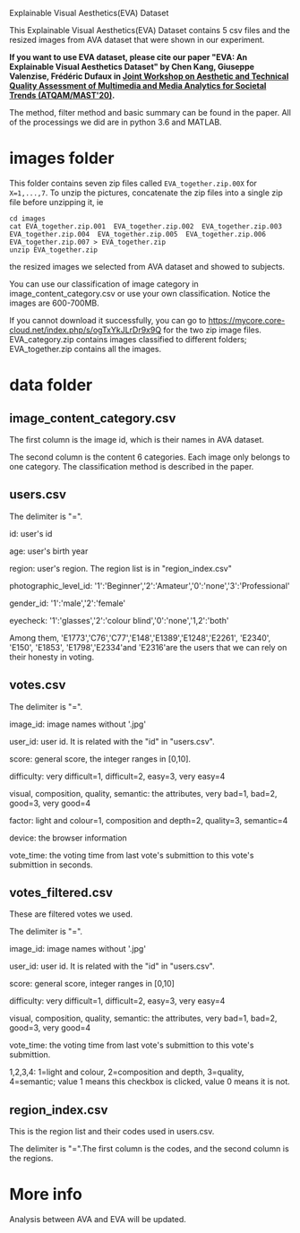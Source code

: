 Explainable Visual Aesthetics(EVA) Dataset

This Explainable Visual Aesthetics(EVA) Dataset contains 5 csv files and the resized images from AVA dataset that were shown in our experiment.


**If you want to use EVA dataset, please cite our paper "EVA: An Explainable Visual Aesthetics Dataset" by Chen Kang, Giuseppe Valenzise, Frédéric Dufaux in [Joint Workshop on Aesthetic and Technical Quality Assessment of Multimedia and Media Analytics for Societal Trends (ATQAM/MAST'20)](https://atqam-workshop.net/).**

The method, filter method and basic summary can be found in the paper. All of the processings we did are in python 3.6 and MATLAB.

# images folder

This folder contains seven zip files called `EVA_together.zip.00X` for `X=1,...,7`. To unzip the pictures, concatenate the zip files into a single zip file before unzipping it, ie
```
cd images
cat EVA_together.zip.001  EVA_together.zip.002  EVA_together.zip.003  EVA_together.zip.004  EVA_together.zip.005  EVA_together.zip.006  EVA_together.zip.007 > EVA_together.zip
unzip EVA_together.zip
```

the resized images we selected from AVA dataset and showed to subjects. 

You can use our classification of image category in image_content_category.csv or use your own classification. Notice the images are 600-700MB.

If you cannot download it successfully, you can go to https://mycore.core-cloud.net/index.php/s/ogTxYkJLrDr9x9Q for the two zip image files. EVA_category.zip contains images classified to different folders; EVA_together.zip contains all the images.

# data folder

## image_content_category.csv

The first column is the image id, which is their names in AVA dataset.

The second column is the content 6 categories. Each image only belongs to one category. The classification method is described in the paper.

## users.csv

The delimiter is "=".

id: user's id

age: user's birth year

region: user's region. The region list is in "region_index.csv"

photographic_level_id: '1':'Beginner','2':'Amateur','0':'none','3':'Professional'

gender_id: '1':'male','2':'female'

eyecheck: '1':'glasses','2':'colour blind','0':'none','1,2':'both'

Among them, 'E1773','C76','C77','E148','E1389','E1248','E2261', 'E2340', 'E150', 'E1853', 'E1798','E2334'and 'E2316'are the users that we can rely on their honesty in voting.

## votes.csv

The delimiter is "=".

image_id: image names without '.jpg'

user_id: user id. It is related with the "id" in "users.csv".

score: general score, the integer ranges in [0,10].

difficulty: very difficult=1, difficult=2, easy=3, very easy=4

visual, composition, quality, semantic: the attributes, very bad=1, bad=2, good=3, very good=4

factor: light and colour=1, composition and depth=2, quality=3, semantic=4

device: the browser information

vote_time: the voting time from last vote's submittion to this vote's submittion in seconds.

## votes_filtered.csv

These are filtered votes we used.

The delimiter is "=".

image_id: image names without '.jpg'

user_id: user id. It is related with the "id" in "users.csv".

score: general score, integer ranges in [0,10]

difficulty: very difficult=1, difficult=2, easy=3, very easy=4

visual, composition, quality, semantic: the attributes, very bad=1, bad=2, good=3, very good=4

vote_time: the voting time from last vote's submittion to this vote's submittion.

1,2,3,4: 1=light and colour, 2=composition and depth, 3=quality, 4=semantic; value 1 means this checkbox is clicked, value 0 means it is not.

## region_index.csv

This is the region list and their codes used in users.csv.

The delimiter is "=".The first column is the codes, and the second column is the regions.

# More info

Analysis between AVA and EVA will be updated.
